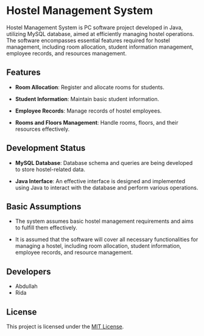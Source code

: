 # Hostel Management System

Hostel Management System is PC software project developed in Java, utilizing MySQL database, aimed at efficiently managing hostel operations. The software encompasses essential features required for hostel management, including room allocation, student information management, employee records, and resources management.

## Features

- **Room Allocation**: Register and allocate rooms for students.
  
- **Student Information**: Maintain basic student information.
  
- **Employee Records**: Manage records of hostel employees.
  
- **Rooms and Floors Management**: Handle rooms, floors, and their resources effectively.

## Development Status

- **MySQL Database**: Database schema and queries are being developed to store hostel-related data.
  
- **Java Interface**: An effective interface is designed and implemented using Java to interact with the database and perform various operations.

## Basic Assumptions

- The system assumes basic hostel management requirements and aims to fulfill them effectively.
  
- It is assumed that the software will cover all necessary functionalities for managing a hostel, including room allocation, student information, employee records, and resource management.

## Developers

- Abdullah
- Rida

## License

This project is licensed under the [MIT License](LICENSE).
